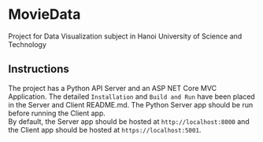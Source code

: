 # MovieData

Project for Data Visualization subject in Hanoi University of Science and Technology

## Instructions

The project has a Python API Server and an ASP NET Core MVC Application. The detailed `Installation` and `Build and Run` have been placed in the Server and Client README.md. The Python Server app should be run before running the Client app. <br/>
By default, the Server app should be hosted at `http://localhost:8000` and the Client app should be hosted at `https://localhost:5001`.
